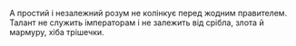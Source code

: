 А простий і незалежний розум не колінкує перед жодним правителем. Талант не служить імператорам і не залежить від срібла, злота й мармуру, хіба трішечки.